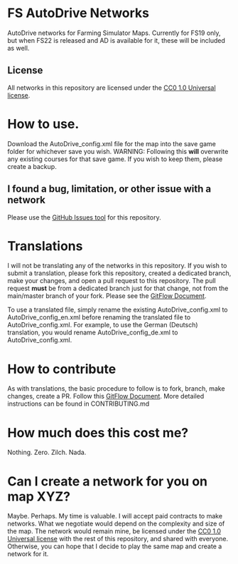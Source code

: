 # FS AutoDrive Networks
AutoDrive networks for Farming Simulator Maps. Currently for FS19 only, but when FS22 is released and AD is available for it, these will be included as well.

## License
All networks in this repository are licensed under the [CC0 1.0 Universal license](LICENSE).

# How to use.
Download the AutoDrive_config.xml file for the map into the save game folder for whichever save you wish.
WARNING: Following this **will** overwrite any existing courses for that save game. If you wish to keep them, please create a backup.

## I found a bug, limitation, or other issue with a network
Please use the [GitHub Issues tool](https://github.com/Dylan-M/FS-AutoDrive-Networks/issues) for this repository.

# Translations
I will not be translating any of the networks in this repository. If you wish to submit a translation, please fork this repository, created a dedicated branch, make your changes, and open a pull request to this repository. The pull request **must** be from a dedicated branch just for that change, not from the main/master branch of your fork. Please see the [GitFlow Document](https://guides.github.com/introduction/flow/).

To use a translated file, simply rename the existing AutoDrive_config.xml to AutoDrive_config_en.xml before renaming the translated file to AutoDrive_config.xml. For example, to use the German (Deutsch) translation, you would rename AutoDrive_config_de.xml to AutoDrive_config.xml.

# How to contribute
As with translations, the basic procedure to follow is to fork, branch, make changes, create a PR. Follow this [GitFlow Document](https://guides.github.com/introduction/flow/). More detailed instructions can be found in CONTRIBUTING.md

# How much does this cost me?
Nothing. Zero. Zilch. Nada.

# Can I create a network for you on map XYZ?
Maybe. Perhaps. My time is valuable. I will accept paid contracts to make networks. What we negotiate would depend on the complexity and size of the map. The network would remain mine, be licensed under the [CC0 1.0 Universal license](LICENSE) with the rest of this repository, and shared with everyone. Otherwise, you can hope that I decide to play the same map and create a network for it.
